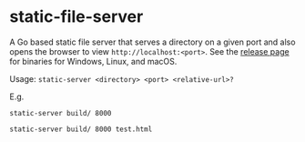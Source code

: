 # static-file-server
A Go based static file server that serves a directory on a given port and also opens the browser to view `http://localhost:<port>`. See the [release page](https://github.com/badlogic/static-file-server/releases/tag/1.0.0) for binaries for Windows, Linux, and macOS.

Usage: `static-server <directory> <port> <relative-url>?`

E.g.

`static-server build/ 8000`

`static-server build/ 8000 test.html`

